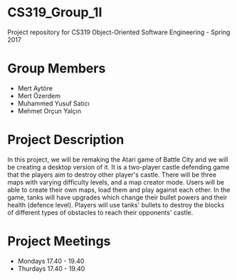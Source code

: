 # CS319_Group_1I
Project repository for CS319 Object-Oriented Software Engineering - Spring 2017 

# Group Members
- Mert Aytöre	
- Mert Özerdem	
- Muhammed Yusuf Satıcı	
- Mehmet Orçun Yalçın

# Project Description
In this project, we will be remaking the Atari game of Battle City and we will be creating a desktop version of it. It is a two-player castle defending game that the players aim to destroy other player's castle. There will be three maps with varying difficulty levels, and a map creator mode. Users will be able to create their own maps, load them and play against each other. In the game, tanks will have upgrades which change their bullet powers and their health (defence level). Players will use tanks' bullets to destroy the blocks of different types of obstacles to reach their opponents' castle.

# Project Meetings
- Mondays 17.40 - 19.40
- Thurdays 17.40 - 19.40
